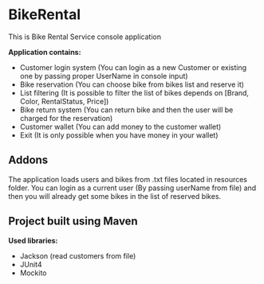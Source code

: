 # BikeRental

This is Bike Rental Service console application

**Application contains:**

- Customer login system (You can login as a new Customer or existing one by passing proper UserName in console input)
- Bike reservation (You can choose bike from bikes list and reserve it)
- List filtering (It is possible to filter the list of bikes depends on [Brand, Color, RentalStatus, Price])
- Bike return system (You can return bike and then the user will be charged for the reservation)
- Customer wallet (You can add money to the customer wallet)
- Exit (It is only possible when you have money in your wallet)

## Addons

The application loads users and bikes from .txt files located in resources folder.
You can login as a current user (By passing userName from file) and then you will already get some bikes in the list of reserved bikes.

## Project built using Maven
**Used libraries:**
- Jackson (read customers from file)
- JUnit4
- Mockito


